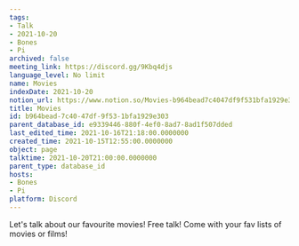 ```yaml
---
tags:
- Talk
- 2021-10-20
- Bones
- Pi
archived: false
meeting_link: https://discord.gg/9Kbq4djs
language_level: No limit
name: Movies
indexDate: 2021-10-20
notion_url: https://www.notion.so/Movies-b964bead7c4047df9f531bfa1929e303
title: Movies
id: b964bead-7c40-47df-9f53-1bfa1929e303
parent_database_id: e9339446-880f-4ef0-8ad7-8ad1f507dded
last_edited_time: 2021-10-16T21:18:00.0000000
created_time: 2021-10-15T12:55:00.0000000
object: page
talktime: 2021-10-20T21:00:00.0000000
parent_type: database_id
hosts:
- Bones
- Pi
platform: Discord
---
```


Let's talk about our favourite movies!
Free talk! Come with your fav lists of movies or films!


